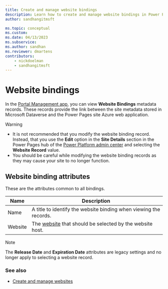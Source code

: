 ```yaml
---
title: Create and manage website bindings
description: Learn how to create and manage website bindings in Power Pages.
author: sandhangitmsft

ms.topic: conceptual
ms.custom: 
ms.date: 04/13/2023
ms.subservice: 
ms.author: sandhan
ms.reviewer: dmartens
contributors:
    - nickdoelman
    - sandhangitmsft
---
```


# Website bindings

In the [Portal Management app](portal-management-app.md), you can view **Website Bindings** metadata records. These records provide the link between the site metadata stored in Microsoft Dataverse and the Power Pages site Azure web application.

> [!WARNING]
> - It is not recommended that you modify the website binding record. Instead, that you use the **Edit** option in the **Site Details** section in the Power Pages hub of the [Power Platform admin center](../admin/admin-overview.md#site-details) and selecting the **Website Record** value.
> - You should be careful while modifying the website binding records as they may cause your site to no longer function.

## Website binding attributes

These are the attributes common to all bindings.

|Name|Description|
|-----|----------|
|Name| A title to identify the website binding when viewing the records.|
|Website|The [website](websites.md) that should be selected by the website host.|

> [!NOTE]
> The **Release Date** and **Expiration Date** attributes are legacy settings and no longer apply to selecting a website record.


### See also
- [Create and manage websites](websites.md)


